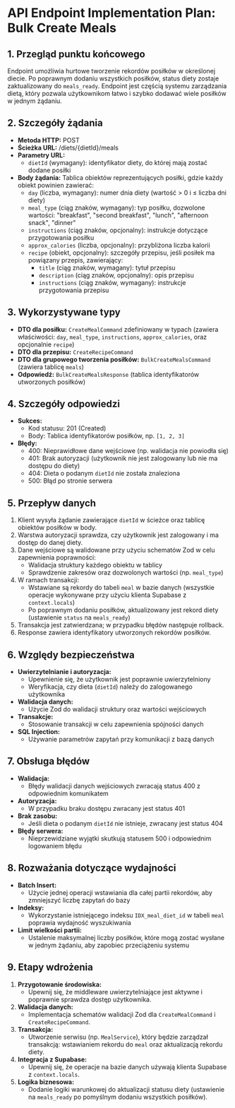 # API Endpoint Implementation Plan: Bulk Create Meals

## 1. Przegląd punktu końcowego

Endpoint umożliwia hurtowe tworzenie rekordów posiłków w określonej diecie. Po poprawnym dodaniu wszystkich posiłków, status diety zostaje zaktualizowany do `meals_ready`. Endpoint jest częścią systemu zarządzania dietą, który pozwala użytkownikom łatwo i szybko dodawać wiele posiłków w jednym żądaniu.

## 2. Szczegóły żądania

- **Metoda HTTP:** POST
- **Ścieżka URL:** /diets/{dietId}/meals
- **Parametry URL:**
  - `dietId` (wymagany): identyfikator diety, do której mają zostać dodane posiłki
- **Body żądania:** Tablica obiektów reprezentujących posiłki, gdzie każdy obiekt powinien zawierać:
  - `day` (liczba, wymagany): numer dnia diety (wartość > 0 i ≤ liczba dni diety)
  - `meal_type` (ciąg znaków, wymagany): typ posiłku, dozwolone wartości: "breakfast", "second breakfast", "lunch", "afternoon snack", "dinner"
  - `instructions` (ciąg znaków, opcjonalny): instrukcje dotyczące przygotowania posiłku
  - `approx_calories` (liczba, opcjonalny): przybliżona liczba kalorii
  - `recipe` (obiekt, opcjonalny): szczegóły przepisu, jeśli posiłek ma powiązany przepis, zawierający:
    - `title` (ciąg znaków, wymagany): tytuł przepisu
    - `description` (ciąg znaków, opcjonalny): opis przepisu
    - `instructions` (ciąg znaków, wymagany): instrukcje przygotowania przepisu

## 3. Wykorzystywane typy

- **DTO dla posiłku:** `CreateMealCommand` zdefiniowany w typach (zawiera właściwości: `day`, `meal_type`, `instructions`, `approx_calories`, oraz opcjonalnie `recipe`)
- **DTO dla przepisu:** `CreateRecipeCommand`
- **DTO dla grupowego tworzenia posiłków:** `BulkCreateMealsCommand` (zawiera tablicę `meals`)
- **Odpowiedź:** `BulkCreateMealsResponse` (tablica identyfikatorów utworzonych posiłków)

## 4. Szczegóły odpowiedzi

- **Sukces:**
  - Kod statusu: 201 (Created)
  - Body: Tablica identyfikatorów posiłków, np. `[1, 2, 3]`
- **Błędy:**
  - 400: Nieprawidłowe dane wejściowe (np. walidacja nie powiodła się)
  - 401: Brak autoryzacji (użytkownik nie jest zalogowany lub nie ma dostępu do diety)
  - 404: Dieta o podanym `dietId` nie została znaleziona
  - 500: Błąd po stronie serwera

## 5. Przepływ danych

1. Klient wysyła żądanie zawierające `dietId` w ścieżce oraz tablicę obiektów posiłków w body.
2. Warstwa autoryzacji sprawdza, czy użytkownik jest zalogowany i ma dostęp do danej diety.
3. Dane wejściowe są walidowane przy użyciu schematów Zod w celu zapewnienia poprawności:
   - Walidacja struktury każdego obiektu w tablicy
   - Sprawdzenie zakresów oraz dozwolonych wartości (np. `meal_type`)
4. W ramach transakcji:
   - Wstawiane są rekordy do tabeli `meal` w bazie danych (wszystkie operacje wykonywane przy użyciu klienta Supabase z `context.locals`)
   - Po poprawnym dodaniu posiłków, aktualizowany jest rekord diety (ustawienie `status` na `meals_ready`)
5. Transakcja jest zatwierdzana; w przypadku błędów następuje rollback.
6. Response zawiera identyfikatory utworzonych rekordów posiłków.

## 6. Względy bezpieczeństwa

- **Uwierzytelnianie i autoryzacja:**
  - Upewnienie się, że użytkownik jest poprawnie uwierzytelniony
  - Weryfikacja, czy dieta (`dietId`) należy do zalogowanego użytkownika
- **Walidacja danych:**
  - Użycie Zod do walidacji struktury oraz wartości wejściowych
- **Transakcje:**
  - Stosowanie transakcji w celu zapewnienia spójności danych
- **SQL Injection:**
  - Używanie parametrów zapytań przy komunikacji z bazą danych

## 7. Obsługa błędów

- **Walidacja:**
  - Błędy walidacji danych wejściowych zwracają status 400 z odpowiednim komunikatem
- **Autoryzacja:**
  - W przypadku braku dostępu zwracany jest status 401
- **Brak zasobu:**
  - Jeśli dieta o podanym `dietId` nie istnieje, zwracany jest status 404
- **Błędy serwera:**
  - Nieprzewidziane wyjątki skutkują statusem 500 i odpowiednim logowaniem błędu

## 8. Rozważania dotyczące wydajności

- **Batch Insert:**
  - Użycie jednej operacji wstawiania dla całej partii rekordów, aby zmniejszyć liczbę zapytań do bazy
- **Indeksy:**
  - Wykorzystanie istniejącego indeksu `IDX_meal_diet_id` w tabeli `meal` poprawia wydajność wyszukiwania
- **Limit wielkości partii:**
  - Ustalenie maksymalnej liczby posiłków, które mogą zostać wysłane w jednym żądaniu, aby zapobiec przeciążeniu systemu

## 9. Etapy wdrożenia

1. **Przygotowanie środowiska:**
   - Upewnij się, że middleware uwierzytelniające jest aktywne i poprawnie sprawdza dostęp użytkownika.
2. **Walidacja danych:**
   - Implementacja schematów walidacji Zod dla `CreateMealCommand` i `CreateRecipeCommand`.
3. **Transakcja:**
   - Utworzenie serwisu (np. `MealService`), który będzie zarządzał transakcją: wstawianiem rekordu do `meal` oraz aktualizacją rekordu diety.
4. **Integracja z Supabase:**
   - Upewnij się, że operacje na bazie danych używają klienta Supabase z `context.locals`.
5. **Logika biznesowa:**
   - Dodanie logiki warunkowej do aktualizacji statusu diety (ustawienie na `meals_ready` po pomyślnym dodaniu wszystkich posiłków).
